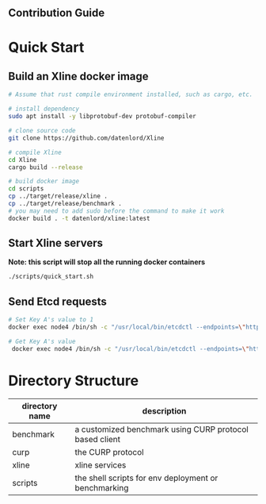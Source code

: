 Contribution Guide
----

# Quick Start

## Build an Xline docker image

```bash
# Assume that rust compile environment installed, such as cargo, etc.

# install dependency
sudo apt install -y libprotobuf-dev protobuf-compiler

# clone source code
git clone https://github.com/datenlord/Xline

# compile Xline
cd Xline
cargo build --release

# build docker image
cd scripts
cp ../target/release/xline .
cp ../target/release/benchmark .
# you may need to add sudo before the command to make it work
docker build . -t datenlord/xline:latest
```

## Start Xline servers

**Note: this script will stop all the running docker containers**

``` bash
./scripts/quick_start.sh
```

## Send Etcd requests

``` bash
# Set Key A's value to 1
docker exec node4 /bin/sh -c "/usr/local/bin/etcdctl --endpoints=\"http://172.20.0.3:2379\" put A 1"

# Get Key A's value
 docker exec node4 /bin/sh -c "/usr/local/bin/etcdctl --endpoints=\"http://172.20.0.3:2379\" get A"
```

# Directory Structure

| directory name | description |
|----------------|-------------|
| benchmark      | a customized benchmark using CURP protocol based client |
| curp           | the CURP protocol |
| xline          | xline services |
| scripts        | the shell scripts for env deployment or benchmarking |

